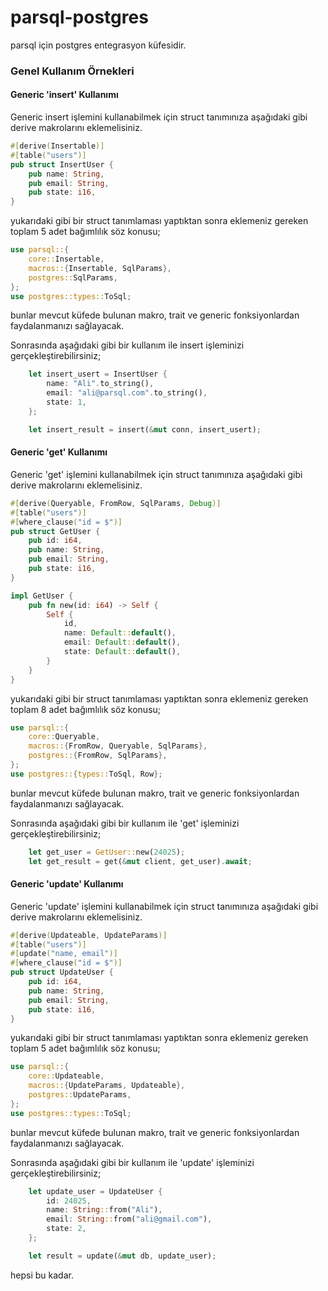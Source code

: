 # parsql-postgres

parsql için postgres entegrasyon küfesidir.

### Genel Kullanım Örnekleri

#### Generic 'insert' Kullanımı

Generic insert işlemini kullanabilmek için struct tanımınıza aşağıdaki gibi derive makrolarını eklemelisiniz.

```rust
#[derive(Insertable)]
#[table("users")]
pub struct InsertUser {
    pub name: String,
    pub email: String,
    pub state: i16,
}
```

yukarıdaki gibi bir struct tanımlaması yaptıktan sonra eklemeniz gereken toplam 5 adet bağımlılık söz konusu;

```rust
use parsql::{
    core::Insertable,
    macros::{Insertable, SqlParams},
    postgres::SqlParams,
};
use postgres::types::ToSql;
```

bunlar mevcut küfede bulunan makro, trait ve generic fonksiyonlardan faydalanmanızı sağlayacak.

Sonrasında aşağıdaki gibi bir kullanım ile insert işleminizi gerçekleştirebilirsiniz;

```rust
    let insert_usert = InsertUser {
        name: "Ali".to_string(),
        email: "ali@parsql.com".to_string(),
        state: 1,
    };

    let insert_result = insert(&mut conn, insert_usert);
```

#### Generic 'get' Kullanımı

Generic 'get' işlemini kullanabilmek için struct tanımınıza aşağıdaki gibi derive makrolarını eklemelisiniz.

```rust
#[derive(Queryable, FromRow, SqlParams, Debug)]
#[table("users")]
#[where_clause("id = $")]
pub struct GetUser {
    pub id: i64,
    pub name: String,
    pub email: String,
    pub state: i16,
}

impl GetUser {
    pub fn new(id: i64) -> Self {
        Self {
            id,
            name: Default::default(),
            email: Default::default(),
            state: Default::default(),
        }
    }
}
```

yukarıdaki gibi bir struct tanımlaması yaptıktan sonra eklemeniz gereken toplam 8 adet bağımlılık söz konusu;

```rust
use parsql::{
    core::Queryable,
    macros::{FromRow, Queryable, SqlParams},
    postgres::{FromRow, SqlParams},
};
use postgres::{types::ToSql, Row};
```

bunlar mevcut küfede bulunan makro, trait ve generic fonksiyonlardan faydalanmanızı sağlayacak.

Sonrasında aşağıdaki gibi bir kullanım ile 'get' işleminizi gerçekleştirebilirsiniz;

```rust
    let get_user = GetUser::new(24025);
    let get_result = get(&mut client, get_user).await;
```

#### Generic 'update' Kullanımı

Generic 'update' işlemini kullanabilmek için struct tanımınıza aşağıdaki gibi derive makrolarını eklemelisiniz.

```rust
#[derive(Updateable, UpdateParams)]
#[table("users")]
#[update("name, email")]
#[where_clause("id = $")]
pub struct UpdateUser {
    pub id: i64,
    pub name: String,
    pub email: String,
    pub state: i16,
}
```

yukarıdaki gibi bir struct tanımlaması yaptıktan sonra eklemeniz gereken toplam 5 adet bağımlılık söz konusu;

```rust
use parsql::{
    core::Updateable,
    macros::{UpdateParams, Updateable},
    postgres::UpdateParams,
};
use postgres::types::ToSql;
```

bunlar mevcut küfede bulunan makro, trait ve generic fonksiyonlardan faydalanmanızı sağlayacak.

Sonrasında aşağıdaki gibi bir kullanım ile 'update' işleminizi gerçekleştirebilirsiniz;

```rust
    let update_user = UpdateUser {
        id: 24025,
        name: String::from("Ali"),
        email: String::from("ali@gmail.com"),
        state: 2,
    };

    let result = update(&mut db, update_user);
```

hepsi bu kadar.
